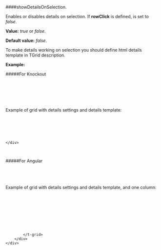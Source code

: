 ﻿####showDetailsOnSelection.

Enables or disables details on selection. If **rowClick** is defined, is set to *false*.

**Value:** *true* or *false*.

**Default value:** *false*.
    
To make details working on selection you should define html details template in TGrid description.

**Example:**

#####For Knockout
<!--Start the highlighter-->
<pre class="brush: html">
	<div data-bind="tgrid: { provider: itemsProvider, showDetailsOnSelection: true}">
	</div>
</pre>
#####
Example of grid with details settings and details template:

<pre class="brush: html">
	<div data-bind="tgrid: { provider: itemsProvider, showDetailsOnSelection: true}">
		  <script type="text/html">
			<column data-g-member="Name">
			</column>
		    <details>
                <div>This is a sample of row details </div>
            </details>
        </script>
	</div>
</pre>

#####For Angular

<pre class="brush: html">
	<t-grid id="test-angular" provider="dataProvider" showDetailsOnSelection="true">
	</t-grid>
</pre>
#####
Example of grid with details settings and details template, and one column:
<pre class="brush: html">
	<div ng-app="SampleModule"> 
        <div ng-controller="ctrl">
			<t-grid id="test-angular" provider="dataProvider" showDetailsOnSelection="true">
				<script type="text/html">
					<column data-g-member="Name">
					</column>
					<details>
						<div>This is a sample of table row details </div>
					</details>
				</script>
			</t-grid>
		</div>
    </div>
</pre>

#####
<script type="text/javascript">
    SyntaxHighlighter.highlight();
</script>